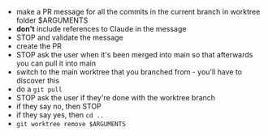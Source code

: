 - make a PR message for all the commits in the current branch in worktree folder $ARGUMENTS
- **don't** include references to Claude in the message
- STOP and validate the message
- create the PR
- STOP ask the user when it's been merged into main so that afterwards you can pull it into main
- switch to the main worktree that you branched from - you'll have to discover this
- do a `git pull`
- STOP ask the user if they're done with the worktree branch
- if they say no, then STOP
- if they say yes, then `cd ..`
- `git worktree remove $ARGUMENTS`
